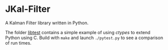 JKal-Filter
===========

A Kalman Filter library written in Python.

The folder [libtest](./libtest) contains a simple example of using *ctypes* to extend Python using C. Build with `make` and launch `./pytest.py` to see a comparison of run times.

